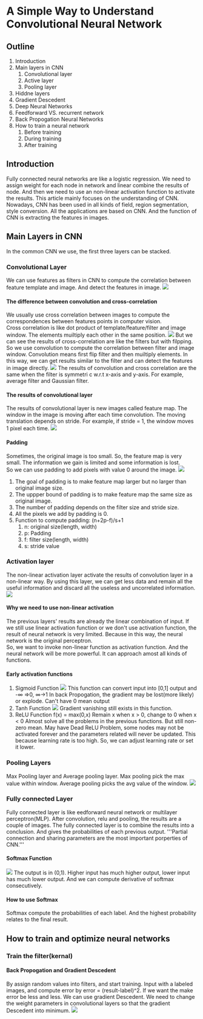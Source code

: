# A Simple Way to Understand Convolutional Neural Network

## Outline
1. Introduction
2. Main layers in CNN
   1. Convolutional layer
   2. Active layer
   3. Pooling layer
3. Hiddne layers
4. Gradient Descedent
5. Deep Neural Networks
6. Feedforward VS. recurrent network
7. Back Propogation Neural Networks
8. How to train a neural network
   1. Before training
   2. During training
   3. After training

## Introduction
Fully connected neural networks are like a logistic regression. We need to assign weight for each node in network and linear combine the results of node. And then we need to use an non-linear activation function to activate the results.
This article mainly focuses on the understanding of CNN.
Nowadays, CNN has been used in all kinds of field, region segmentation, style conversion. All the applications are based on CNN. And the function of CNN is extracting the features in images.

## Main Layers in CNN
In the common CNN we use, the first three layers can be stacked.
### Convolutional Layer
We can use features as filters in CNN to compute the correlation between feature template and image. And detect the features in image.
![](CNN/1.png)
#### The difference between convolution and cross-correlation
We usually use cross correlation between images to compute the correspondences between features points in computer vision. <br> Cross correlation is like dot product of template/feature/filter and image window. The elements muiltiply each other in the same position.
![](CNN/cc.png)
But we can see the results of cross-correlation are like the filters but with filpping.
So we use convolution to compute the correlation between filter and image window. Convolution means first flip filter and then muiltiply elements.
In this way, we can get results similar to the filter and can detect the features in image directly.
![](CNN/cov.png)
The results of convolution and cross correlation are the same when the filter is symmetri c w.r.t x-axis and y-axis. For example, average filter and Gaussian filter.
#### The results of convolutional layer
The results of convolutional layer is new images called feature map.
The window in the image is moving after each time convolution. The moving translation depends on stride. For example, if stride = 1, the window moves 1 pixel each time.
![](CNN/feaMap.png)
#### Padding
Sometimes, the original image is too small. So, the feature map is very small. The information we gain is limited and some information is lost.<br>
So we can use padding to add pixels with value 0 around the image.
![](CNN/pad.png)
1.  The goal of padding is to make feature map larger but no larger than original image size.
2. The uppper bound of padding is to make feature map the same size as original image.
3. The number of padding depends on the filter size and stride size.
4. All the pixels we add by padding is 0.
5. Function to compute padding: (n+2p-f)/s+1
   1. n: original size(length, width)
   2. p: Padding
   3. f: filter size(length, width)
   4. s: stride value

### Activation layer
The non-linear activation layer activate the results of convolution layer in a non-linear way.
By using this layer, we can get less data and remain all the useful information and discard all the useless and uncorrelated information.
![](CNN/act.png)
#### Why we need to use non-linear activation
The previous layers' results are already the linear combination of input. If we still use linear activation function or we don't use activation function, the result of neural network is very limited. Because in this way, the neural network is the original perceptron.
<br> So, we want to invoke non-linear function as activation function. And the neural network will be more powerful. It can approach amost all kinds of functions.
#### Early activation functions
1.  Sigmoid Function
![](CNN/sigmoid.png)
This function can convert input into [0,1] output and -∞ =>0, ∞->1
In back Propogation, the gradient may be lost(more likely) or explode.
Can't have 0 mean output
2. Tanh Function
![](CNN/tanh.png)
Gradient vanishing still exists in this function.
3. ReLU Function
f(x) = max(0,x)
Remain x when x > 0, change to 0 when x < 0
Almost solve all the problems in the previous functions. But still non-zero mean.
May have Dead ReLU Problem, some nodes may not be activated forever and the parameters related will never be updated. This because learning rate is too high. So, we can adjust learning rate or set it lower.


### Pooling Layers
Max Pooling layer and Average pooling layer. Max pooling pick the max value within window. Average pooling picks the avg value of the window.
![](CNN/pool.png)

### Fully connected Layer
Fully connected layer is like eedforward neural network or multilayer perceptron(MLP).
After convolution, relu and pooling, the results are a couple of images. The fully connected layer is to combine the results into a conclusion. And gives the probabilities of each previous output.
'''Partial connection and sharing parameters are the most important porperties of CNN.'''
#### Softmax Function
![](CNN/softmax.png)
The output is in (0,1). Higher input has much higher output, lower input has much lower output. And we can compute derivative of softmax consecutively.
#### How to use Softmax
Softmax compute the probabilities of each label. And the highest probability relates to the final result.

## How to train and optimize neural networks
### Train the filter(kernal)
#### Back Propogation and Gradient Descedent
By assign random values into filters, and start training. Input with a labeled images, and compute error by error = (result-label)^2.
If we want the make error be less and less. We can use gradient Descedent. We need to change the weight parameters in convolutional layers so that the gradient Descedent into minimum.
![](CNN/grad.png)
